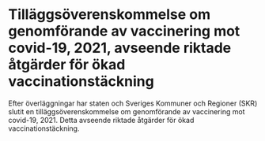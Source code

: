 # Tilläggsöverenskommelse om genomförande av vaccinering mot covid-19, 2021, avseende riktade åtgärder för ökad vaccinationstäckning

Efter överläggningar har staten och Sveriges Kommuner och Regioner (SKR) slutit en tilläggsöverenskommelse om genomförande av vaccinering mot covid-19, 2021. Detta avseende riktade åtgärder för ökad vaccinationstäckning.
